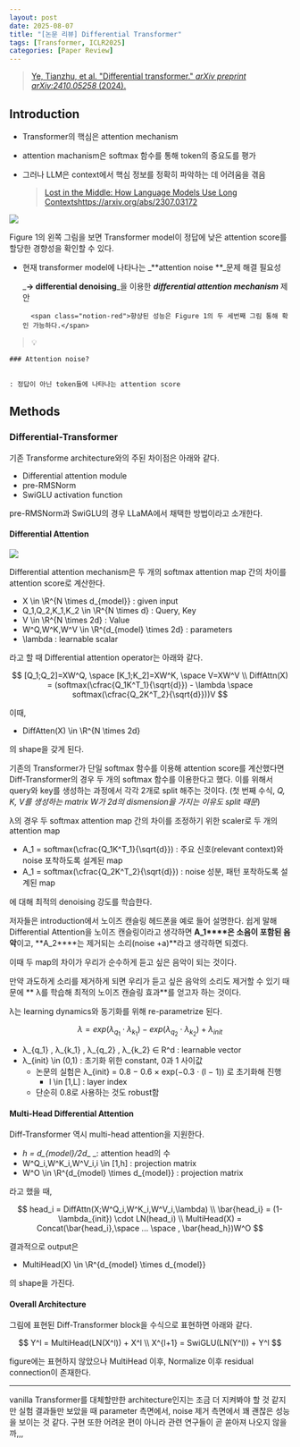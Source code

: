 ```yaml
---
layout: post
date: 2025-08-07
title: "[논문 리뷰] Differential Transformer"
tags: [Transformer, ICLR2025]
categories: [Paper Review]
---
```


> [Ye, Tianzhu, et al. "Differential transformer." ](https://arxiv.org/abs/2410.05258)[_arXiv preprint arXiv:2410.05258_](https://arxiv.org/abs/2410.05258)[ (2024).](https://arxiv.org/abs/2410.05258)



## Introduction

- Transformer의 핵심은 attention mechanism
- attention machanism은 softmax 함수를 통해 token의 중요도를 평가
- 그러나 LLM은 context에서 핵심 정보를 정확히 파악하는 데 어려움을 겪음

	> [Lost in the Middle: How Language Models Use Long Contextshttps://arxiv.org/abs/2307.03172](https://arxiv.org/abs/2307.03172)


![](https://prod-files-secure.s3.us-west-2.amazonaws.com/542b861c-36a8-4051-84e5-8804b6728dba/9083ea56-691a-4752-ae26-47f403431ac8/image.png?X-Amz-Algorithm=AWS4-HMAC-SHA256&X-Amz-Content-Sha256=UNSIGNED-PAYLOAD&X-Amz-Credential=ASIAZI2LB466RJVBM3OK%2F20250908%2Fus-west-2%2Fs3%2Faws4_request&X-Amz-Date=20250908T140107Z&X-Amz-Expires=3600&X-Amz-Security-Token=IQoJb3JpZ2luX2VjEFUaCXVzLXdlc3QtMiJHMEUCIQDmEZ%2B%2F%2BRBDb0IYP1rMCdzbguSmQiSQMOXrBfivX7O3bwIgG1V5qM2TgGm4DyhCIfWQbNKR6p1okrf580w4vdD6k%2B0qiAQIvv%2F%2F%2F%2F%2F%2F%2F%2F%2F%2FARAAGgw2Mzc0MjMxODM4MDUiDP65QI%2BOUfLaOwrg6CrcA7oYcSMBVkkKjXOebdFwQItzveV%2BUrlylrTTZ7yC25Ksd0lI6KkmYcKN%2F53T%2BGHRjgPPPmCxl5TRLlPu7M6SZPWq80VQw1ibJiOmDRvTJ4RL2BwjBHR1chEjeWiFtLj8P7flwlOeodp1INDoe1aEA6f%2Fw%2BkgDk7KJt%2FbEQoWZlcGkC%2BnAWyEJSSObmCOIbjt8l2rU7yw%2B6J9KRutZ2zp139rTnEOaqNVe7MsCptRzKUlrA2uscghO4anXiWLOl6%2FwtmOI5U%2FAqluF5U3Jy5IXptK4hYrg5yIiibPBji%2FpA5J1KQD8I%2BjSsKqAUEGbG5ozhbDTbombIG6zQPclLCWwWreYTfD58Ff8JND9BSDe2OuLFb1N1%2Bt5QABehD3w2w8dit7gLsJ0w9rXxgu8Y%2FSwx6YfntVTzcFbKFjYi1euAxKiMACvdBz%2BZFX52QkYrLfy5cPIx4jYbYGjwk7QTNdM6xQx1Gg%2FWFSzOyWpfxwkASuc%2FdmjcUtpb6MSkLZrtUGFmX5a3TRIhNw8ytYPNSJpCKzWi4doDi6K8nLUaEISRKbiDRPD2lu19TaTt4IJx20Lyvu1lHWu3agbDhg81OS%2BM0c4FQRx3QY8iIVDBcNSCDq%2B0Llfyqbo5QOfXF2MNif%2B8UGOqUBxJ0NyY84Y4xYVJKhEW00cJVtRHKplFzICpP%2BoOOgNaATcYbHUNBtmSJ%2BHCowqjxlrfniYk80c858yFv4zhbH62AdwFaXlz5okSBVO%2FZtgRdgU1MCLsORF3fCChbBOjG3z%2F%2BF8xTER5rQpNXQ6osBtETNIN%2BWVpAu9pS4WINrTGuzcjE3OwJk%2FLAQ%2FSnjLKFCP3KTG1h4fc6pp%2BDQsMB0WUeiIlDq&X-Amz-Signature=4b1f8b72f4786b32f673dc2556c36c51611fd0a6dfbeff6fb2dbbcacb887745f&X-Amz-SignedHeaders=host&x-amz-checksum-mode=ENABLED&x-id=GetObject)


Figure 1의 왼쪽 그림을 보면 Transformer model이 정답에 낮은 attention score를 할당한 경향성을 확인할 수 있다.

- 현재 transformer model에 나타나는 _**attention noise **_문제 해결 필요성

	_**→ differential denoising**_을 이용한 _**differential attention mechanism**_ 제안


		<span class="notion-red">향상된 성능은 Figure 1의 두 세번째 그림 통해 확인 가능하다.</span>


> 💡 


	### Attention noise?


	: 정답이 아닌 token들에 나타나는 attention score



## Methods



### Differential-Transformer


기존 Transforme architecture와의 주된 차이점은 아래와 같다.

- Differential attention module
- pre-RMSNorm
- SwiGLU activation function

pre-RMSNorm과 SwiGLU의 경우 LLaMA에서 채택한 방법이라고 소개한다.



#### Differential Attention


![](https://prod-files-secure.s3.us-west-2.amazonaws.com/542b861c-36a8-4051-84e5-8804b6728dba/116d70b2-1963-4810-9167-f4c7d8a06e8f/image.png?X-Amz-Algorithm=AWS4-HMAC-SHA256&X-Amz-Content-Sha256=UNSIGNED-PAYLOAD&X-Amz-Credential=ASIAZI2LB466RJVBM3OK%2F20250908%2Fus-west-2%2Fs3%2Faws4_request&X-Amz-Date=20250908T140107Z&X-Amz-Expires=3600&X-Amz-Security-Token=IQoJb3JpZ2luX2VjEFUaCXVzLXdlc3QtMiJHMEUCIQDmEZ%2B%2F%2BRBDb0IYP1rMCdzbguSmQiSQMOXrBfivX7O3bwIgG1V5qM2TgGm4DyhCIfWQbNKR6p1okrf580w4vdD6k%2B0qiAQIvv%2F%2F%2F%2F%2F%2F%2F%2F%2F%2FARAAGgw2Mzc0MjMxODM4MDUiDP65QI%2BOUfLaOwrg6CrcA7oYcSMBVkkKjXOebdFwQItzveV%2BUrlylrTTZ7yC25Ksd0lI6KkmYcKN%2F53T%2BGHRjgPPPmCxl5TRLlPu7M6SZPWq80VQw1ibJiOmDRvTJ4RL2BwjBHR1chEjeWiFtLj8P7flwlOeodp1INDoe1aEA6f%2Fw%2BkgDk7KJt%2FbEQoWZlcGkC%2BnAWyEJSSObmCOIbjt8l2rU7yw%2B6J9KRutZ2zp139rTnEOaqNVe7MsCptRzKUlrA2uscghO4anXiWLOl6%2FwtmOI5U%2FAqluF5U3Jy5IXptK4hYrg5yIiibPBji%2FpA5J1KQD8I%2BjSsKqAUEGbG5ozhbDTbombIG6zQPclLCWwWreYTfD58Ff8JND9BSDe2OuLFb1N1%2Bt5QABehD3w2w8dit7gLsJ0w9rXxgu8Y%2FSwx6YfntVTzcFbKFjYi1euAxKiMACvdBz%2BZFX52QkYrLfy5cPIx4jYbYGjwk7QTNdM6xQx1Gg%2FWFSzOyWpfxwkASuc%2FdmjcUtpb6MSkLZrtUGFmX5a3TRIhNw8ytYPNSJpCKzWi4doDi6K8nLUaEISRKbiDRPD2lu19TaTt4IJx20Lyvu1lHWu3agbDhg81OS%2BM0c4FQRx3QY8iIVDBcNSCDq%2B0Llfyqbo5QOfXF2MNif%2B8UGOqUBxJ0NyY84Y4xYVJKhEW00cJVtRHKplFzICpP%2BoOOgNaATcYbHUNBtmSJ%2BHCowqjxlrfniYk80c858yFv4zhbH62AdwFaXlz5okSBVO%2FZtgRdgU1MCLsORF3fCChbBOjG3z%2F%2BF8xTER5rQpNXQ6osBtETNIN%2BWVpAu9pS4WINrTGuzcjE3OwJk%2FLAQ%2FSnjLKFCP3KTG1h4fc6pp%2BDQsMB0WUeiIlDq&X-Amz-Signature=22968680f8a787b504951770bec933459906abe2d7e80a322c18575526e6b973&X-Amz-SignedHeaders=host&x-amz-checksum-mode=ENABLED&x-id=GetObject)


Differential attention mechanism은 두 개의 softmax attention map 간의 차이를 attention score로 계산한다.

- X \in \R^{N \times d\_{model}} : given input
- Q\_1,Q\_2,K\_1,K\_2 \in \R^{N \times d} : Query, Key
- V \in \R^{N \times 2d} : Value
- W^Q,W^K,W^V \in \R^{d\_{model} \times 2d} : parameters
- \lambda : learnable scalar

라고 할 때 Differential attention operator는 아래와 같다.


$$
[Q_1;Q_2]=XW^Q, \space [K_1;K_2]=XW^K, \space V=XW^V \\
DiffAttn(X) = (softmax(\cfrac{Q_1K^T_1}{\sqrt{d}}) - \lambda \space softmax(\cfrac{Q_2K^T_2}{\sqrt{d}}))V
$$


이때,

- DiffAtten(X) \in \R^{N \times 2d}

의 shape을 갖게 된다.


기존의 Transformer가 단일 softmax 함수를 이용해 attention score를 계산했다면 Diff-Transformer의 경우 두 개의 softmax 함수를 이용한다고 했다. 이를 위해서 query와 key를 생성하는 과정에서 각각 2개로 split 해주는 것이다. <span class="notion-red">(첫 번째 수식, </span><span class="notion-red">_Q, K, V를 생성하는 matrix W가 2d의 dismension을 가지는 이유도 split 때문_</span><span class="notion-red">)</span>


 λ의 경우 두 softmax attention map 간의 차이를 조정하기 위한 scaler로 두 개의 attention map

- A\_1 = softmax(\cfrac{Q\_1K^T\_1}{\sqrt{d}}) : 주요 신호(relevant context)와 noise 포착하도록 설계된 map
- A\_1 = softmax(\cfrac{Q\_2K^T\_2}{\sqrt{d}}) : noise 성분, 패턴 포착하도록 설계된 map 

에 대해 최적의 denoising 강도를 학습한다.


저자들은 introduction에서 노이즈 캔슬링 헤드폰을 예로 들어 설명한다. 쉽게 말해 Differential Attention을 노이즈 캔슬링이라고 생각하면 **A\_1****은 소음이 포함된 음악**이고, **A\_2****는 제거되는 소리(noise +a)**라고 생각하면 되겠다. 


이때 두 map의 차이가 우리가 순수하게 듣고 싶은 음악이 되는 것이다. 


만약 과도하게 소리를 제거하게 되면 우리가 듣고 싶은 음악의 소리도 제거할 수 있기 때문에 ** λ를 학습해 최적의 노이즈 캔슬링 효과**를 얻고자 하는 것이다.


λ는 learning dynamics와 동기화를 위해 re-parametrize 된다.


$$
\lambda = exp(\lambda_{q_1} \cdot \lambda_{k_1}) - exp(\lambda_{q_2} \cdot \lambda_{k_2}) + \lambda_{init}
$$

- λ\_{q\_1} , λ\_{k\_1} , λ\_{q\_2} , λ\_{k\_2} ∈ R^d : learnable vector
- λ\_{init} \in (0,1) : 초기화 위한 constant, 0과 1 사이값
	- 논문의 실험은 λ\_{init} = 0.8 − 0.6 × exp(−0.3 · (l − 1)) 로 초기화해 진행
		- l \in [1,L] : layer index
	- 단순히 0.8로 사용하는 것도 robust함


#### **Multi-Head Differential Attention**


Diff-Transformer 역시 multi-head attention을 지원한다.

- _h = d\_{model}/2d__ _: attention head의 수
- W^Q\_i,W^K\_i,W^V\_i,i \in [1,h] : projection matrix
- W^O \in \R^{d\_{model} \times d\_{model}} : projection matrix

라고 했을 때,


$$
head_i = DiffAttn(X;W^Q_i,W^K_i,W^V_i,\lambda) \\
\bar{head_i} = (1-\lambda_{init}) \cdot LN(head_i) \\
MultiHead(X) = Concat(\bar{head_i},\space ... \space , \bar{head_h})W^O
$$


결과적으로 output은

- MultiHead(X) \in \R^{d\_{model} \times d\_{model}}

의 shape을 가진다.



#### Overall Architecture


그림에 표현된 Diff-Transformer block을 수식으로 표현하면 아래와 같다.


$$
Y^l = MultiHead(LN(X^l)) + X^l \\
X^{l+1} = SwiGLU(LN(Y^l)) + Y^l
$$


figure에는 표현하지 않았으나 MultiHead 이후, Normalize 이후 residual connection이 존재한다.


---


vanilla Transformer를 대체할만한 architecture인지는 조금 더 지켜봐야 할 것 같지만 실험 결과들만 보았을 때 parameter 측면에서, noise 제거 측면에서 꽤 괜찮은 성능을 보이는 것 같다. 구현 또한 어려운 편이 아니라 관련 연구들이 곧 쏟아져 나오지 않을까,,,


